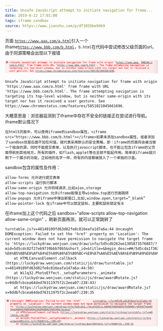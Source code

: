 ```yaml
---
title: Unsafe JavaScript attempt to initiate navigation for frame...
date: 2019-8-22 17:01:00
tags: iframe sandbox
source: https://www.jianshu.com/p/df102bbe94b9
---
```

页面 <code>https://www.aaa.com/a.html</code>引入一个iframe<code>https://www.bbb.com/b.html</code>，<code>b.html</code>在代码中尝试修改父级页面的url，由于同源策略会出现以下报错


![出现以上报错信息](/images/unsafe-JavaScript-attempt-img1.png)
```
Unsafe JavaScript attempt to initiate navigation for frame with origin 'https://www.aaa.com/a.html' from frame with URL 'https://www.bbb.com/b.html'. The frame attempting navigation is targeting its top-level window, but is neither same-origin with its target nor has it received a user gesture. See https://www.chromestatus.com/features/5851021045661696.
```
大概意思是：浏览器监测到了iframe中存在不安全的链接正在尝试进行导航。
iframe默认情况下
```
在html5页面中，可以使用iframe的sandbox属性，<iframe src="https://www.bbb.com/b.html"></iframe>如果未添加sandbox属性，或者添加了sandbox但是后面不加任何值，就代表采用默认的安全策略，即：iframe的页面将会被当做一个独自的源，同时不能提交表单，以及执行javascript脚本，也不能让包含iframe的父页面导航到其他地方，所有的插件，如flash,applet等也全部不能起作用。简单说iframe就只剩下一个展示的功能，正如他的名字一样，所有的内容都被放入了一个单独的沙盒。
```

sandbox包含的属性及作用：
```
allow-forms 允许进行提交表单
allow-scripts 运行执行脚本
allow-same-origin 允许同域请求,比如ajax,storage
allow-top-navigation 允许iframe能够主导window.top进行页面跳转
allow-popups 允许iframe中弹出新窗口,比如,window.open,target=”_blank”
allow-pointer-lock 在iframe中可以锁定鼠标，主要和鼠标锁定有关
```

在iframe加上这个代码之后 sandbox="allow-scripts allow-top-navigation allow-same-origin" ，刷新页面再测，就可以正常跳转了


```
turntable.js?v=48149109fd63d82fe8c816eafa1d7a6a:44 Uncaught DOMException: Failed to set the 'href' property on 'Location': The current window does not have permission to navigate the target frame to 'https://luckydraw.wenjuan.com/draw/info/5d5cdb262ee1305873576887/?mid=5d5cdc02f27e69739bbb70b5&short_id=&title=&begin_desc=##/5d5cda1f3631f2edd45f4f90/7Fj67v/%E6%B5%8B%E8%AF%84-%E6%B5%8B%E8%AF%84%E5%88%86%E5%80%BC+%E8%87%AA%E5%AE%9A%E4%B9%89%E6%8A%BD%E5%A5%96/assess'.
    at HTMLCanvasElement.callback (https://luckydraw.wenjuan.com/static/js/draw/turntable.js?v=48149109fd63d82fe8c816eafa1d7a6a:44:50)
    at Wilq32.PhotoEffect._setupParameters._animate (https://luckydraw.wenjuan.com/static/js/draw/awardRotate.js?v=9ddbfcbcea64ded76311975f2c2eea07:238:43)
    at https://luckydraw.wenjuan.com/static/js/draw/awardRotate.js?v=9ddbfcbcea64ded76311975f2c2eea07:230:35
```
![出现以上报错信息](/images/unsafe-JavaScript-attempt-img2.png)